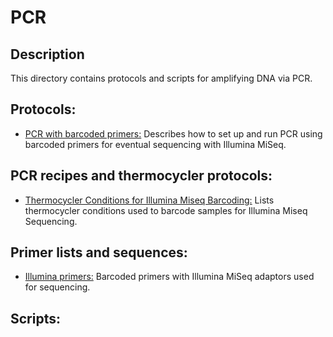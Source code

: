 # PCR

## Description
This directory contains protocols and scripts for amplifying DNA via PCR.

## Protocols:
* [PCR with barcoded primers:](./PCR_with_barcoded_primers.md)
	Describes how to set up and run PCR using barcoded primers for eventual sequencing with Illumina MiSeq. 

## PCR recipes and thermocycler protocols:
* [Thermocycler Conditions for Illumina Miseq Barcoding:](./thermocycler-barcoding-protocol.md)
	Lists thermocycler conditions used to barcode samples for Illumina Miseq Sequencing.

## Primer lists and sequences:
* [Illumina primers:](./Illumina_primer_list.md)
	Barcoded primers with Illumina MiSeq adaptors used for sequencing.

## Scripts:

	
